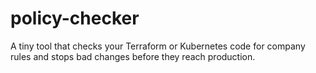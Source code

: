 # policy-checker
A tiny tool that checks your Terraform or Kubernetes code for company rules and stops bad changes before they reach production.
